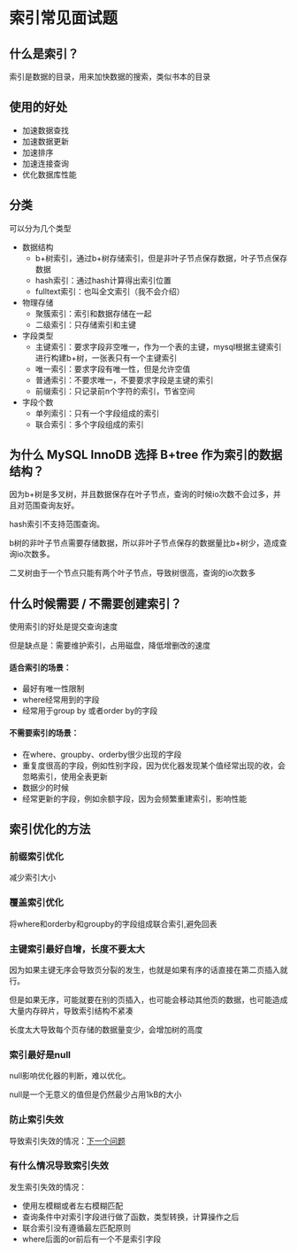 # 索引常见面试题

## 什么是索引？

索引是数据的目录，用来加快数据的搜索，类似书本的目录

## 使用的好处

- 加速数据查找
- 加速数据更新
- 加速排序
- 加速连接查询
- 优化数据库性能

## 分类

可以分为几个类型

- 数据结构
  - b+树索引，通过b+树存储索引，但是非叶子节点保存数据，叶子节点保存数据
  - hash索引：通过hash计算得出索引位置
  - fulltext索引：也叫全文索引（我不会介绍）
- 物理存储
  - 聚簇索引：索引和数据存储在一起
  - 二级索引：只存储索引和主键
- 字段类型
  - 主键索引：要求字段非空唯一，作为一个表的主键，mysql根据主键索引进行构建b+树，一张表只有一个主键索引
  - 唯一索引：要求字段有唯一性，但是允许空值
  - 普通索引：不要求唯一，不要要求字段是主键的索引
  - 前缀索引：只记录前n个字符的索引，节省空间
- 字段个数
  - 单列索引：只有一个字段组成的索引
  - 联合索引：多个字段组成的索引

##  为什么 MySQL InnoDB 选择 B+tree 作为索引的数据结构？

因为b+树是多叉树，并且数据保存在叶子节点，查询的时候io次数不会过多，并且对范围查询友好。

hash索引不支持范围查询。

b树的非叶子节点需要存储数据，所以非叶子节点保存的数据量比b+树少，造成查询io次数多。

二叉树由于一个节点只能有两个叶子节点，导致树很高，查询的io次数多

## 什么时候需要 / 不需要创建索引？

使用索引的好处是提交查询速度

但是缺点是：需要维护索引，占用磁盘，降低增删改的速度

#### 适合索引的场景：

- 最好有唯一性限制
- where经常用到的字段
- 经常用于group by 或者order by的字段

#### 不需要索引的场景：

- 在where、groupby、orderby很少出现的字段
- 重复度很高的字段，例如性别字段，因为优化器发现某个值经常出现的收，会忽略索引，使用全表更新
- 数据少的时候
- 经常更新的字段，例如余额字段，因为会频繁重建索引，影响性能

## 索引优化的方法

### 前缀索引优化

减少索引大小

### 覆盖索引优化

将where和orderby和groupby的字段组成联合索引,避免回表

### 主键索引最好自增，长度不要太大

因为如果主键无序会导致页分裂的发生，也就是如果有序的话直接在第二页插入就行。

但是如果无序，可能就要在别的页插入，也可能会移动其他页的数据，也可能造成大量内存碎片，导致索引结构不紧凑

长度太大导致每个页存储的数据量变少，会增加树的高度

### 索引最好是null

null影响优化器的判断，难以优化。

null是一个无意义的值但是仍然最少占用1kB的大小

### 防止索引失效



导致索引失效的情况：[下一个问题](#有什么情况导致索引失效)

### 有什么情况导致索引失效

发生索引失效的情况：

- 使用左模糊或者左右模糊匹配
- 查询条件中对索引字段进行做了函数，类型转换，计算操作之后
- 联合索引没有遵循最左匹配原则
- where后面的or前后有一个不是索引字段